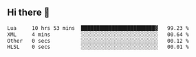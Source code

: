 ## Hi there 👋
<!--START_SECTION:waka-->

```txt
Lua     10 hrs 53 mins  ████████████████████████▓   99.23 %
XML     4 mins          ░░░░░░░░░░░░░░░░░░░░░░░░░   00.64 %
Other   0 secs          ░░░░░░░░░░░░░░░░░░░░░░░░░   00.12 %
HLSL    0 secs          ░░░░░░░░░░░░░░░░░░░░░░░░░   00.01 %
```

<!--END_SECTION:waka-->
